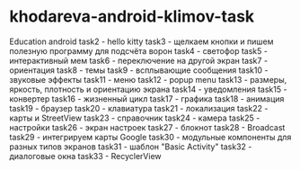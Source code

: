 # khodareva-android-klimov-task
Education android
task2 - hello kitty
task3 - щелкаем кнопки и пишем полезную программу для подсчёта ворон
task4 - светофор
task5 - интерактивный мем
task6 - переключение на другой экран
task7 - ориентация
task8 - темы
task9 - всплывающие сообщения
task10 - звуковые эффекты
task11 - меню
task12 - popup menu
task13 - размеры, яркость, плотность и ориентацию экрана
task14 - уведомления
task15 - конвертер
task16 - жизненный цикл
task17 - графика
task18 - анимация
task19 - браузер
task20 - клавиатура
task21 - локализация
task22 - карты и StreetView
task23 - справочник
task24 - камера
task25 - настройки
task26 - экран настроек 
task27 - блокнот
task28 - Broadcast
task29 - интегрируем карты Google
task30 - модульные компоненты для разных типов экранов
task31 - шаблон "Basic Activity"
task32 - диалоговые окна
task33 - RecyclerView